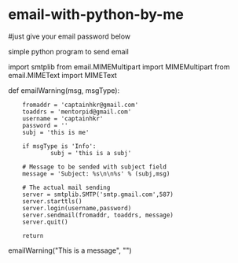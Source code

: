 # email-with-python-by-me
#just give your email password below


simple python program to send email

import smtplib
from email.MIMEMultipart import MIMEMultipart
from email.MIMEText import MIMEText

def emailWarning(msg, msgType):


        fromaddr = 'captainhkr@gmail.com'
        toaddrs = 'mentorpid@gmail.com'
        username = 'captainhkr'
        password = ''
        subj = 'this is me'

        if msgType is 'Info':
                subj = 'this is a subj'

        # Message to be sended with subject field
        message = 'Subject: %s\n\n%s' % (subj,msg)

        # The actual mail sending
        server = smtplib.SMTP('smtp.gmail.com',587)
        server.starttls()
        server.login(username,password)
        server.sendmail(fromaddr, toaddrs, message)
        server.quit()

        return


emailWarning("This is a message", "")


